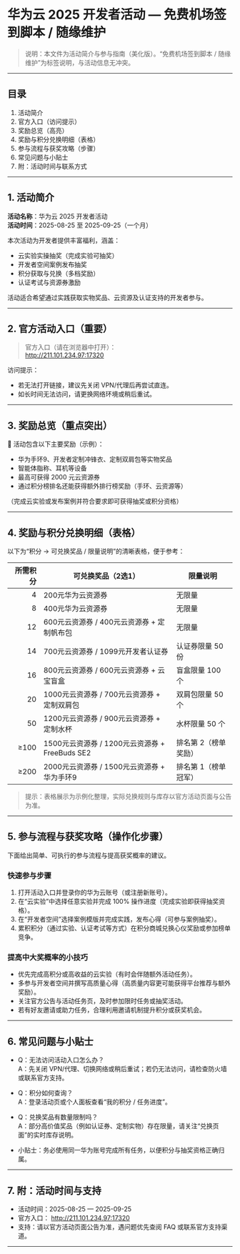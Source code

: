 # 华为云 2025 开发者活动 — 免费机场签到脚本 / 随缘维护
> 说明：本文件为活动简介与参与指南（美化版）。“免费机场签到脚本 / 随缘维护”为标签说明，与活动信息无冲突。
---
## 目录
1. 活动简介
2. 官方入口（访问提示）
3. 奖励总览（高亮）
4. 奖励与积分兑换明细（表格）
5. 参与流程与获奖攻略（步骤）
6. 常见问题与小贴士
7. 附：活动时间与联系方式
---
## 1. 活动简介
**活动名称**：华为云 2025 开发者活动  
**活动时间**：2025-08-25 至 2025-09-25（一个月）  

本次活动为开发者提供丰富福利，涵盖：
- 云实验实操抽奖（完成实验可抽奖）
- 开发者空间案例发布抽奖
- 积分获取与兑换（多档奖励）
- 认证考试与资源券激励

活动适合希望通过实践获取实物奖品、云资源及认证支持的开发者参与。

---

## 2. 官方活动入口（重要）
> 官方入口（请在浏览器中打开）：  
> http://211.101.234.97:17320

访问提示：  
- 若无法打开链接，建议先关闭 VPN/代理后再尝试直连。  
- 如长时间无法访问，请更换网络环境或稍后重试。

---

## 3. 奖励总览（重点突出）
🎁 活动包含以下主要奖励（示例）：
- 华为手环9、开发者定制冲锋衣、定制双肩包等实物奖品
- 智能体脂称、耳机等设备
- 最高可获得 2000 元云资源券
- 通过积分榜排名还能获得额外排行榜奖励（手环、云资源等）

（完成云实验或发布案例并符合要求即可获得抽奖或积分资格）

---

## 4. 奖励与积分兑换明细（表格）
以下为“积分 → 可兑换奖品 / 限量说明”的清晰表格，便于参考：

| 所需积分 | 可兑换奖品（2选1）                         | 限量说明                       |
|---------:|------------------------------------------|------------------------------|
| 4       | 200元华为云资源券                          | 无限量                       |
| 8       | 400元华为云资源券                          | 无限量                       |
| 12      | 600元云资源券 / 400元云资源券 + 定制帆布包 | 无限量                       |
| 14      | 700元云资源券 / 1099元开发者认证券         | 认证券限量 50 份             |
| 16      | 800元云资源券 / 600元云资源券 + 云宝盲盒   | 盲盒限量 100 个              |
| 20      | 1000元云资源券 / 700元云资源券 + 定制双肩包 | 双肩包限量 50 个             |
| 50      | 1200元云资源券 / 900元云资源券 + 定制水杯  | 水杯限量 50 个               |
| ≥100    | 1500元云资源券 / 1200元云资源券 + FreeBuds SE2 | 排名第 2（榜单奖励）      |
| ≥200    | 2000元云资源券 / 1500元云资源券 + 华为手环9 | 排名第 1（榜单冠军）       |

> 提示：表格展示为示例化整理，实际兑换规则与库存以官方活动页面与公告为准。

---

## 5. 参与流程与获奖攻略（操作化步骤）
下面给出简单、可执行的参与流程与提高获奖概率的建议。

### 快速参与步骤
1. 打开活动入口并登录你的华为云账号（或注册新账号）。  
2. 在“云实验”中选择任意实验并完成 100% 操作进度（完成实验即获得抽奖资格）。  
3. 在“开发者空间”选择案例模版并完成实践，发布心得（可参与案例抽奖）。  
4. 累积积分（通过实验、认证考试等方式）在积分商城兑换心仪奖励或参加榜单竞争。  

### 提高中大奖概率的小技巧
- 优先完成高积分或高收益的云实验（有时会伴随额外活动任务）。  
- 多参与开发者空间并撰写高质量心得（高质量内容更可能获得平台推荐与额外奖励）。  
- 关注官方公告与活动任务页，及时参加限时任务或抽奖活动。  
- 若有好友邀请或助力任务，合理利用邀请机制提升积分或获奖机会。

---

## 6. 常见问题与小贴士
- Q：无法访问活动入口怎么办？  
  A：先关闭 VPN/代理、切换网络或稍后重试；若仍无法访问，请检查防火墙或联系官方支持。  

- Q：积分如何查询？  
  A：登录活动页或个人面板查看“我的积分 / 任务进度”。  

- Q：兑换奖品有数量限制吗？  
  A：部分高价值奖品（例如认证券、定制实物）存在限量，请关注“兑换页面”的实时库存说明。  

- 小贴士：务必使用同一华为账号完成所有任务，以便积分与抽奖资格正确归属。

---

## 7. 附：活动时间与支持
- 活动时间：2025-08-25 — 2025-09-25  
- 官方入口： http://211.101.234.97:17320  
- 支持：请以官方活动页面公告为准，遇问题优先查阅 FAQ 或联系官方支持渠道。

---
